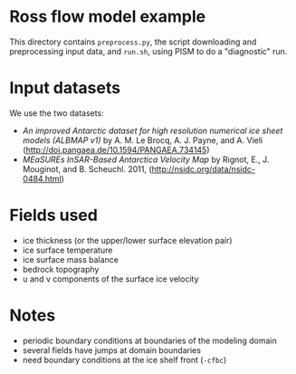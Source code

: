 Ross flow model example
=================

This directory contains `preprocess.py`, the script downloading and preprocessing input data, and `run.sh`, using PISM to do a "diagnostic" run.

Input datasets
==========

We use the two datasets:
* *An improved Antarctic dataset for high resolution numerical ice sheet models (ALBMAP v1)*  by A. M. Le Brocq, A. J. Payne, and A. Vieli (http://doi.pangaea.de/10.1594/PANGAEA.734145)
* *MEaSUREs InSAR-Based Antarctica Velocity Map*  by Rignot, E., J. Mouginot, and B. Scheuchl. 2011, (http://nsidc.org/data/nsidc-0484.html)

Fields used
========

* ice thickness (or the upper/lower surface elevation pair)
* ice surface temperature
* ice surface mass balance
* bedrock topography
* u and v components of the surface ice velocity

Notes
====

* periodic boundary conditions at boundaries of the modeling domain
* several fields have jumps at domain boundaries
* need boundary conditions at the ice shelf front (`-cfbc`)







